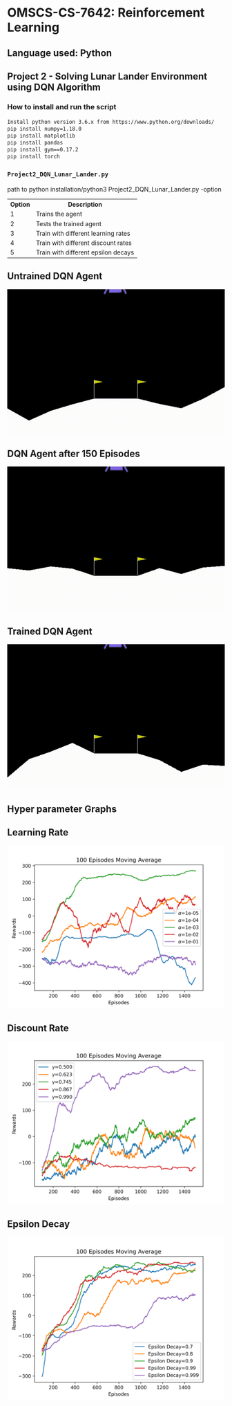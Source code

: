 # OMSCS-CS-7642: Reinforcement Learning

## Language used: Python

## Project 2 - Solving Lunar Lander Environment using DQN Algorithm

### How to install and run the script

    Install python version 3.6.x from https://www.python.org/downloads/
    pip install numpy=1.18.0
    pip install matplotlib  
    pip install pandas
    pip install gym==0.17.2
    pip install torch

### `Project2_DQN_Lunar_Lander.py`

path to python installation/python3 Project2_DQN_Lunar_Lander.py -option <br/>
 <table style="width:100%">
  <tr>
    <th>Option</th>
    <th>Description</th>
  </tr>
  <tr>
    <td>1</td>
    <td>Trains the agent</td>
  </tr>
  <tr>
    <td>2</td>
    <td>Tests the trained agent</td>
  </tr>
  <tr>
    <td>3</td>
    <td>Train with different learning rates</td>
  </tr>
  <tr>
    <td>4</td>
    <td>Train with different discount rates</td>
  </tr>
  <tr>
    <td>5</td>
    <td>Train with different epsilon decays</td>
  </tr>
</table> 

## Untrained DQN Agent
![](./gym-results/untrained_agent.gif)   
## DQN Agent after 150 Episodes
![](./gym-results/trained_agent_after_150_episodes.gif) 
## Trained DQN Agent  
![](./gym-results/trained_agent.gif)

## Hyper parameter Graphs
## Learning Rate
![](./graphs/hp_learning_rate.png)
## Discount Rate
![](./graphs/hp_discount_rate.png)
## Epsilon Decay
![](./graphs/hp_epsilon_decay.png)

